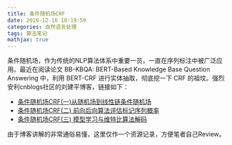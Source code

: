 ```yaml
---
title: 条件随机场CRF
date: 2019-12-16 10:19:59
categories: 自然语言处理
tags: 算法笔记
mathjax: true
---
```


条件随机场，作为传统的NLP算法体系中重要一员，一直在序列标注中被广泛应用。最近在阅读论文 BB-KBQA: BERT-Based Knowledge Base Question Answering 中，利用 BERT-CRF 进行实体抽取，彻底挖一下 CRF 的祖坟。强烈安利cnblogs社区的刘建平博客，链接如下：<!--more-->

* [条件随机场CRF(一)从随机场到线性链条件随机场](https://www.cnblogs.com/pinard/p/7048333.html)
* [条件随机场CRF(二) 前向后向算法评估标记序列概率](https://www.cnblogs.com/pinard/p/7055072.html)
* [条件随机场CRF(三) 模型学习与维特比算法解码](https://www.cnblogs.com/pinard/p/7068574.html)

由于博客讲解的非常通俗易懂，这里仅作一个资源记录，方便笔者自己Review。


